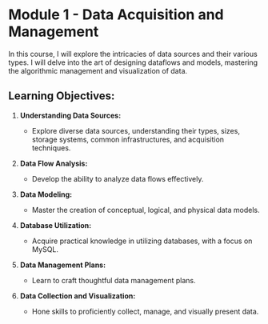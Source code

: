 # Module 1 - Data Acquisition and Management

In this course, I will explore the intricacies of data sources and their various types. I will delve into the art of designing dataflows and models, mastering the algorithmic management and visualization of data.

## Learning Objectives:

1. **Understanding Data Sources:**
   - Explore diverse data sources, understanding their types, sizes, storage systems, common infrastructures, and acquisition techniques.

2. **Data Flow Analysis:**
   - Develop the ability to analyze data flows effectively.

3. **Data Modeling:**
   - Master the creation of conceptual, logical, and physical data models.

4. **Database Utilization:**
   - Acquire practical knowledge in utilizing databases, with a focus on MySQL.

5. **Data Management Plans:**
   - Learn to craft thoughtful data management plans.

6. **Data Collection and Visualization:**
   - Hone skills to proficiently collect, manage, and visually present data.

